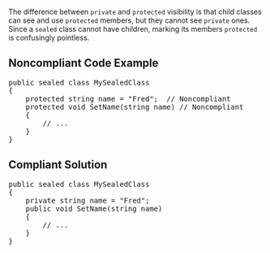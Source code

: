 The difference between `private` and `protected` visibility is that child classes can see and use `protected`
members, but they cannot see `private` ones. Since a `sealed` class cannot have children, marking its members
`protected` is confusingly pointless.

## Noncompliant Code Example

<pre>
public sealed class MySealedClass
{
    protected string name = "Fred";  // Noncompliant
    protected void SetName(string name) // Noncompliant
    {
        // ...
    }
}
</pre>

## Compliant Solution

<pre>
public sealed class MySealedClass
{
    private string name = "Fred";
    public void SetName(string name)
    {
        // ...
    }
}
</pre>